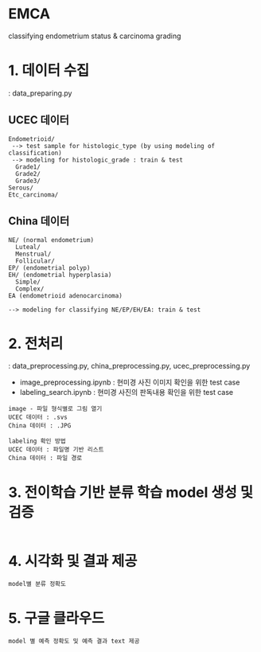 # EMCA
classifying endometrium status &amp; carcinoma grading

# 1. 데이터 수집
: data_preparing.py

## UCEC 데이터

```
Endometrioid/
 --> test sample for histologic_type (by using modeling of classification)
 --> modeling for histologic_grade : train & test
  Grade1/
  Grade2/
  Grade3/
Serous/
Etc_carcinoma/
```

## China 데이터
```
NE/ (normal endometrium)
  Luteal/
  Menstrual/
  Follicular/
EP/ (endometrial polyp)
EH/ (endometrial hyperplasia)
  Simple/
  Complex/
EA (endometrioid adenocarcinoma)

--> modeling for classifying NE/EP/EH/EA: train & test
```

# 2. 전처리
: data_preprocessing.py, china_preprocessing.py, ucec_preprocessing.py
- image_preprocessing.ipynb : 현미경 사진 이미지 확인을 위한 test case
- labeling_search.ipynb : 현미경 사진의 판독내용 확인을 위한 test case
```
image - 파일 형식별로 그림 열기
UCEC 데이터 : .svs
China 데이터 : .JPG

labeling 확인 방법
UCEC 데이터 : 파일명 기반 리스트
China 데이터 : 파일 경로
```

# 3. 전이학습 기반 분류 학습 model 생성 및 검증
```
```

# 4. 시각화 및 결과 제공
```
model별 분류 정확도 
```

# 5. 구글 클라우드
```
model 별 예측 정확도 및 예측 결과 text 제공
```
